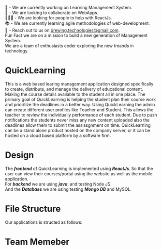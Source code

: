 👋 - We are currently working on Learning Management System.<br />
👀 - We are looking to collaborate on WebApps.<br />
👨‍👨‍👧 - We are looking for people to help with ReactJs.<br />
📚 - We are currently learning agile methodologies of web-development.<br />
📩 - Reach out to us on brewing.technologies@gmail.com.<br />
Fun Fact we are on a mission to build a new generation of Management System.<br />
We are a team of enthusiasts coder exploring the new treands in technology.   

# QuickLearning
This is a web based learing management application designed specifically to create, distribute, and manage the delivery of educational content. Making the course details available to the student all in one place. The primary goal of QuickLearning is helping the student plan their course work and prioritize the deadlines in a better way. Using QuickLearning the admin can create different user profiles like Teacher and Student. This allows the teacher to review the individually performance of each student. Due to push notifications the students never miss any new content uploaded also the deadlines allow them to submit the assissgnment on time. QuickLearning can be a stand alone product hosted on the company server, or it can be hosted on a cloud based platform by a software firm.

# Design
The **_frontend_** of QuickLearning is implemented using **_ReactJs_**. So that the user can view their courses/portal using the website as well as the mobile application.<br />
For **_backend_** we are using **_java_**, and testing Node JS.<br />
And the **_Database_** we are using testing **_Mongo DB_** and MySQL. 

# File Structure
Our applications is structed as follows:

# Team Memeber

